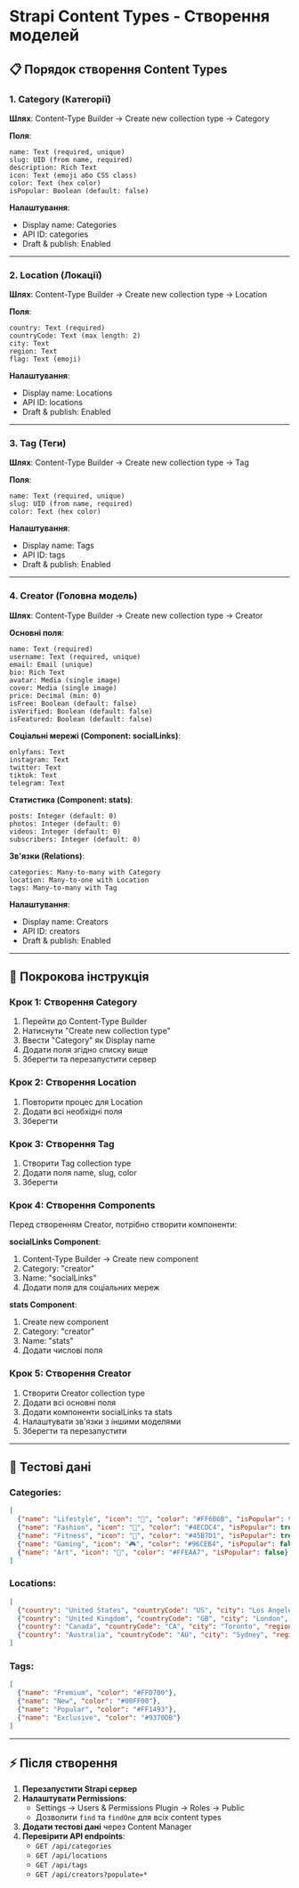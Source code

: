 # Strapi Content Types - Створення моделей

## 📋 **Порядок створення Content Types**

### **1. Category (Категорії)**
**Шлях**: Content-Type Builder → Create new collection type → Category

**Поля**:
```
name: Text (required, unique)
slug: UID (from name, required)
description: Rich Text
icon: Text (emoji або CSS class)
color: Text (hex color)
isPopular: Boolean (default: false)
```

**Налаштування**:
- Display name: Categories
- API ID: categories
- Draft & publish: Enabled

---

### **2. Location (Локації)**
**Шлях**: Content-Type Builder → Create new collection type → Location

**Поля**:
```
country: Text (required)
countryCode: Text (max length: 2)
city: Text
region: Text
flag: Text (emoji)
```

**Налаштування**:
- Display name: Locations
- API ID: locations
- Draft & publish: Enabled

---

### **3. Tag (Теги)**
**Шлях**: Content-Type Builder → Create new collection type → Tag

**Поля**:
```
name: Text (required, unique)
slug: UID (from name, required)
color: Text (hex color)
```

**Налаштування**:
- Display name: Tags
- API ID: tags
- Draft & publish: Enabled

---

### **4. Creator (Головна модель)**
**Шлях**: Content-Type Builder → Create new collection type → Creator

**Основні поля**:
```
name: Text (required)
username: Text (required, unique)
email: Email (unique)
bio: Rich Text
avatar: Media (single image)
cover: Media (single image)
price: Decimal (min: 0)
isFree: Boolean (default: false)
isVerified: Boolean (default: false)
isFeatured: Boolean (default: false)
```

**Соціальні мережі (Component: socialLinks)**:
```
onlyfans: Text
instagram: Text
twitter: Text
tiktok: Text
telegram: Text
```

**Статистика (Component: stats)**:
```
posts: Integer (default: 0)
photos: Integer (default: 0)
videos: Integer (default: 0)
subscribers: Integer (default: 0)
```

**Зв'язки (Relations)**:
```
categories: Many-to-many with Category
location: Many-to-one with Location
tags: Many-to-many with Tag
```

**Налаштування**:
- Display name: Creators
- API ID: creators
- Draft & publish: Enabled

---

## 🔧 **Покрокова інструкція**

### **Крок 1: Створення Category**
1. Перейти до Content-Type Builder
2. Натиснути "Create new collection type"
3. Ввести "Category" як Display name
4. Додати поля згідно списку вище
5. Зберегти та перезапустити сервер

### **Крок 2: Створення Location**
1. Повторити процес для Location
2. Додати всі необхідні поля
3. Зберегти

### **Крок 3: Створення Tag**
1. Створити Tag collection type
2. Додати поля name, slug, color
3. Зберегти

### **Крок 4: Створення Components**
Перед створенням Creator, потрібно створити компоненти:

**socialLinks Component**:
1. Content-Type Builder → Create new component
2. Category: "creator"
3. Name: "socialLinks"
4. Додати поля для соціальних мереж

**stats Component**:
1. Create new component
2. Category: "creator"
3. Name: "stats"
4. Додати числові поля

### **Крок 5: Створення Creator**
1. Створити Creator collection type
2. Додати всі основні поля
3. Додати компоненти socialLinks та stats
4. Налаштувати зв'язки з іншими моделями
5. Зберегти та перезапустити

---

## 📝 **Тестові дані**

### **Categories**:
```json
[
  {"name": "Lifestyle", "icon": "🌟", "color": "#FF6B6B", "isPopular": true},
  {"name": "Fashion", "icon": "👗", "color": "#4ECDC4", "isPopular": true},
  {"name": "Fitness", "icon": "💪", "color": "#45B7D1", "isPopular": true},
  {"name": "Gaming", "icon": "🎮", "color": "#96CEB4", "isPopular": false},
  {"name": "Art", "icon": "🎨", "color": "#FFEAA7", "isPopular": false}
]
```

### **Locations**:
```json
[
  {"country": "United States", "countryCode": "US", "city": "Los Angeles", "region": "California", "flag": "🇺🇸"},
  {"country": "United Kingdom", "countryCode": "GB", "city": "London", "region": "England", "flag": "🇬🇧"},
  {"country": "Canada", "countryCode": "CA", "city": "Toronto", "region": "Ontario", "flag": "🇨🇦"},
  {"country": "Australia", "countryCode": "AU", "city": "Sydney", "region": "New South Wales", "flag": "🇦🇺"}
]
```

### **Tags**:
```json
[
  {"name": "Premium", "color": "#FFD700"},
  {"name": "New", "color": "#00FF00"},
  {"name": "Popular", "color": "#FF1493"},
  {"name": "Exclusive", "color": "#9370DB"}
]
```

---

## ⚡ **Після створення**

1. **Перезапустити Strapi сервер**
2. **Налаштувати Permissions**:
   - Settings → Users & Permissions Plugin → Roles → Public
   - Дозволити `find` та `findOne` для всіх content types
3. **Додати тестові дані** через Content Manager
4. **Перевірити API endpoints**:
   - `GET /api/categories`
   - `GET /api/locations`
   - `GET /api/tags`
   - `GET /api/creators?populate=*` 
